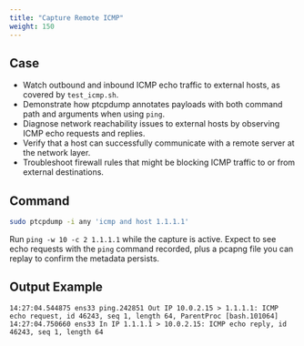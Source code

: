 ```yaml
---
title: "Capture Remote ICMP"
weight: 150
---
```


## Case

- Watch outbound and inbound ICMP echo traffic to external hosts, as covered by `test_icmp.sh`.
- Demonstrate how ptcpdump annotates payloads with both command path and arguments when using `ping`.
- Diagnose network reachability issues to external hosts by observing ICMP echo requests and replies.
- Verify that a host can successfully communicate with a remote server at the network layer.
- Troubleshoot firewall rules that might be blocking ICMP traffic to or from external destinations.

## Command

```bash
sudo ptcpdump -i any 'icmp and host 1.1.1.1'
```

Run `ping -w 10 -c 2 1.1.1.1` while the capture is active. Expect to see echo 
requests with the `ping` command recorded, plus a pcapng file you can 
replay to confirm the metadata persists.

## Output Example

```
14:27:04.544875 ens33 ping.242851 Out IP 10.0.2.15 > 1.1.1.1: ICMP echo request, id 46243, seq 1, length 64, ParentProc [bash.101064]
14:27:04.750660 ens33 In IP 1.1.1.1 > 10.0.2.15: ICMP echo reply, id 46243, seq 1, length 64
```
